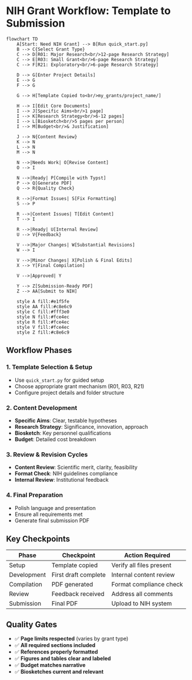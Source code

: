 # NIH Grant Workflow: Template to Submission

```mermaid
flowchart TD
    A[Start: Need NIH Grant] --> B[Run quick_start.py]
    B --> C{Select Grant Type}
    C --> D[R01: Major Research<br/>12-page Research Strategy]
    C --> E[R03: Small Grant<br/>6-page Research Strategy]
    C --> F[R21: Exploratory<br/>6-page Research Strategy]
    
    D --> G[Enter Project Details]
    E --> G
    F --> G
    
    G --> H[Template Copied to<br/>my_grants/project_name/]
    
    H --> I[Edit Core Documents]
    I --> J[Specific Aims<br/>1 page]
    I --> K[Research Strategy<br/>6-12 pages]
    I --> L[Biosketch<br/>5 pages per person]
    I --> M[Budget<br/>& Justification]
    
    J --> N{Content Review}
    K --> N
    L --> N
    M --> N
    
    N -->|Needs Work| O[Revise Content]
    O --> I
    
    N -->|Ready| P[Compile with Typst]
    P --> Q[Generate PDF]
    Q --> R{Quality Check}
    
    R -->|Format Issues| S[Fix Formatting]
    S --> P
    
    R -->|Content Issues| T[Edit Content]
    T --> I
    
    R -->|Ready| U[Internal Review]
    U --> V{Feedback}
    
    V -->|Major Changes| W[Substantial Revisions]
    W --> I
    
    V -->|Minor Changes| X[Polish & Final Edits]
    X --> Y[Final Compilation]
    
    V -->|Approved| Y
    
    Y --> Z[Submission-Ready PDF]
    Z --> AA[Submit to NIH]
    
    style A fill:#e1f5fe
    style AA fill:#c8e6c9
    style C fill:#fff3e0
    style N fill:#fce4ec
    style R fill:#fce4ec
    style V fill:#fce4ec
    style Z fill:#c8e6c9
```

## Workflow Phases

### 1. **Template Selection & Setup**
- Use `quick_start.py` for guided setup
- Choose appropriate grant mechanism (R01, R03, R21)
- Configure project details and folder structure

### 2. **Content Development**
- **Specific Aims**: Clear, testable hypotheses
- **Research Strategy**: Significance, innovation, approach
- **Biosketch**: Key personnel qualifications
- **Budget**: Detailed cost breakdown

### 3. **Review & Revision Cycles**
- **Content Review**: Scientific merit, clarity, feasibility
- **Format Check**: NIH guidelines compliance
- **Internal Review**: Institutional feedback

### 4. **Final Preparation**
- Polish language and presentation
- Ensure all requirements met
- Generate final submission PDF

## Key Checkpoints

| Phase | Checkpoint | Action Required |
|-------|------------|----------------|
| Setup | Template copied | Verify all files present |
| Development | First draft complete | Internal content review |
| Compilation | PDF generated | Format compliance check |
| Review | Feedback received | Address all comments |
| Submission | Final PDF | Upload to NIH system |

## Quality Gates

- ✅ **Page limits respected** (varies by grant type)
- ✅ **All required sections included**
- ✅ **References properly formatted**
- ✅ **Figures and tables clear and labeled**
- ✅ **Budget matches narrative**
- ✅ **Biosketches current and relevant**
